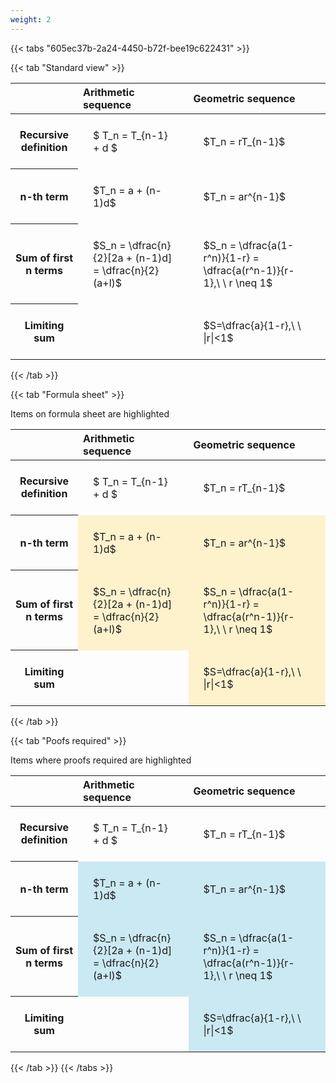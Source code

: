 ```yaml
---
weight: 2
---
```


{{< tabs "605ec37b-2a24-4450-b72f-bee19c622431" >}}

{{< tab "Standard view" >}}

<style type="text/css">
#T_a53c3 th.col_heading {
  text-align: left;
  font-size: 1em;
}
#T_a53c3 td {
  text-align: left;
  font-size: 1em;
  padding: 1.5em;
}
</style>
<table id="T_a53c3">
  <thead>
    <tr>
      <th class="blank level0" >&nbsp;</th>
      <th id="T_a53c3_level0_col0" class="col_heading level0 col0" >Arithmetic sequence</th>
      <th id="T_a53c3_level0_col1" class="col_heading level0 col1" >Geometric sequence</th>
    </tr>
  </thead>
  <tbody>
    <tr>
      <th id="T_a53c3_level0_row0" class="row_heading level0 row0" >Recursive definition</th>
      <td id="T_a53c3_row0_col0" class="data row0 col0" >$ T_n = T_{n-1} + d $</td>
      <td id="T_a53c3_row0_col1" class="data row0 col1" >$T_n = rT_{n-1}$</td>
    </tr>
    <tr>
      <th id="T_a53c3_level0_row1" class="row_heading level0 row1" >n-th term</th>
      <td id="T_a53c3_row1_col0" class="data row1 col0" >$T_n = a + (n-1)d$</td>
      <td id="T_a53c3_row1_col1" class="data row1 col1" >$T_n = ar^{n-1}$</td>
    </tr>
    <tr>
      <th id="T_a53c3_level0_row2" class="row_heading level0 row2" >Sum of first n terms</th>
      <td id="T_a53c3_row2_col0" class="data row2 col0" >$S_n = \dfrac{n}{2}[2a + (n-1)d] = \dfrac{n}{2}(a+l)$</td>
      <td id="T_a53c3_row2_col1" class="data row2 col1" >$S_n = \dfrac{a(1-r^n)}{1-r} = \dfrac{a(r^n-1)}{r-1},\ \  r \neq 1$</td>
    </tr>
    <tr>
      <th id="T_a53c3_level0_row3" class="row_heading level0 row3" >Limiting sum</th>
      <td id="T_a53c3_row3_col0" class="data row3 col0" ></td>
      <td id="T_a53c3_row3_col1" class="data row3 col1" >$S=\dfrac{a}{1-r},\ \ |r|<1$</td>
    </tr>
  </tbody>
</table>
{{< /tab >}}

{{< tab "Formula sheet" >}}

Items on formula sheet are highlighted 
<br>
<style type="text/css">
#T_ab5da th.col_heading {
  text-align: left;
  font-size: 1em;
}
#T_ab5da td {
  text-align: left;
  font-size: 1em;
  padding: 1.5em;
}
#T_ab5da_row0_col0, #T_ab5da_row0_col1, #T_ab5da_row3_col0 {
  background-color: rgba(0,0,0,0);
}
#T_ab5da_row1_col0, #T_ab5da_row1_col1, #T_ab5da_row2_col0, #T_ab5da_row2_col1, #T_ab5da_row3_col1 {
  background-color: rgba(255,194,10, 0.2);
}
</style>
<table id="T_ab5da">
  <thead>
    <tr>
      <th class="blank level0" >&nbsp;</th>
      <th id="T_ab5da_level0_col0" class="col_heading level0 col0" >Arithmetic sequence</th>
      <th id="T_ab5da_level0_col1" class="col_heading level0 col1" >Geometric sequence</th>
    </tr>
  </thead>
  <tbody>
    <tr>
      <th id="T_ab5da_level0_row0" class="row_heading level0 row0" >Recursive definition</th>
      <td id="T_ab5da_row0_col0" class="data row0 col0" >$ T_n = T_{n-1} + d $</td>
      <td id="T_ab5da_row0_col1" class="data row0 col1" >$T_n = rT_{n-1}$</td>
    </tr>
    <tr>
      <th id="T_ab5da_level0_row1" class="row_heading level0 row1" >n-th term</th>
      <td id="T_ab5da_row1_col0" class="data row1 col0" >$T_n = a + (n-1)d$</td>
      <td id="T_ab5da_row1_col1" class="data row1 col1" >$T_n = ar^{n-1}$</td>
    </tr>
    <tr>
      <th id="T_ab5da_level0_row2" class="row_heading level0 row2" >Sum of first n terms</th>
      <td id="T_ab5da_row2_col0" class="data row2 col0" >$S_n = \dfrac{n}{2}[2a + (n-1)d] = \dfrac{n}{2}(a+l)$</td>
      <td id="T_ab5da_row2_col1" class="data row2 col1" >$S_n = \dfrac{a(1-r^n)}{1-r} = \dfrac{a(r^n-1)}{r-1},\ \  r \neq 1$</td>
    </tr>
    <tr>
      <th id="T_ab5da_level0_row3" class="row_heading level0 row3" >Limiting sum</th>
      <td id="T_ab5da_row3_col0" class="data row3 col0" ></td>
      <td id="T_ab5da_row3_col1" class="data row3 col1" >$S=\dfrac{a}{1-r},\ \ |r|<1$</td>
    </tr>
  </tbody>
</table>
{{< /tab >}}

{{< tab "Poofs required" >}}

Items where proofs required are highlighted 
<br>
<style type="text/css">
#T_768b1 th.col_heading {
  text-align: left;
  font-size: 1em;
}
#T_768b1 td {
  text-align: left;
  font-size: 1em;
  padding: 1.5em;
}
#T_768b1_row0_col0, #T_768b1_row0_col1, #T_768b1_row3_col0 {
  background-color: rgba(0,0,0,0);
}
#T_768b1_row1_col0, #T_768b1_row1_col1, #T_768b1_row2_col0, #T_768b1_row2_col1, #T_768b1_row3_col1 {
  background-color: rgba(0,150,200, 0.2);
}
</style>
<table id="T_768b1">
  <thead>
    <tr>
      <th class="blank level0" >&nbsp;</th>
      <th id="T_768b1_level0_col0" class="col_heading level0 col0" >Arithmetic sequence</th>
      <th id="T_768b1_level0_col1" class="col_heading level0 col1" >Geometric sequence</th>
    </tr>
  </thead>
  <tbody>
    <tr>
      <th id="T_768b1_level0_row0" class="row_heading level0 row0" >Recursive definition</th>
      <td id="T_768b1_row0_col0" class="data row0 col0" >$ T_n = T_{n-1} + d $</td>
      <td id="T_768b1_row0_col1" class="data row0 col1" >$T_n = rT_{n-1}$</td>
    </tr>
    <tr>
      <th id="T_768b1_level0_row1" class="row_heading level0 row1" >n-th term</th>
      <td id="T_768b1_row1_col0" class="data row1 col0" >$T_n = a + (n-1)d$</td>
      <td id="T_768b1_row1_col1" class="data row1 col1" >$T_n = ar^{n-1}$</td>
    </tr>
    <tr>
      <th id="T_768b1_level0_row2" class="row_heading level0 row2" >Sum of first n terms</th>
      <td id="T_768b1_row2_col0" class="data row2 col0" >$S_n = \dfrac{n}{2}[2a + (n-1)d] = \dfrac{n}{2}(a+l)$</td>
      <td id="T_768b1_row2_col1" class="data row2 col1" >$S_n = \dfrac{a(1-r^n)}{1-r} = \dfrac{a(r^n-1)}{r-1},\ \  r \neq 1$</td>
    </tr>
    <tr>
      <th id="T_768b1_level0_row3" class="row_heading level0 row3" >Limiting sum</th>
      <td id="T_768b1_row3_col0" class="data row3 col0" ></td>
      <td id="T_768b1_row3_col1" class="data row3 col1" >$S=\dfrac{a}{1-r},\ \ |r|<1$</td>
    </tr>
  </tbody>
</table>
{{< /tab >}}
{{< /tabs >}}